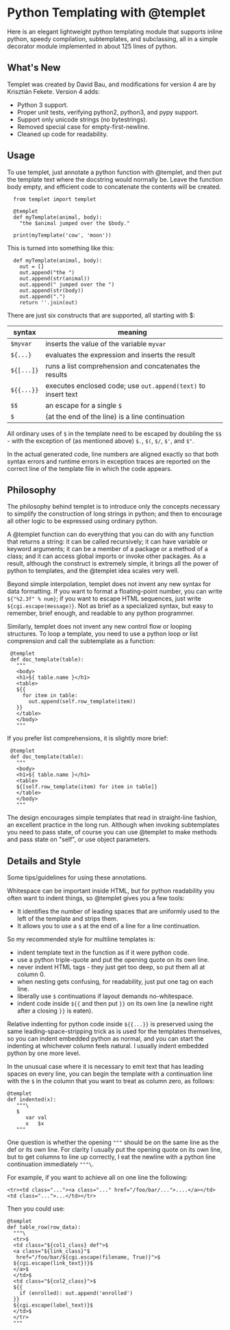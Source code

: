 # Python Templating with @templet

Here is an elegant lightweight python templating module that supports inline python, speedy compilation, subtemplates, and subclassing, all in a simple decorator module implemented in about 125 lines of python.

## What's New

Templet was created by David Bau, and modifications for version 4 are by Krisztián Fekete. Version 4 adds:

 * Python 3 support.
 * Proper unit tests, verifying python2, python3, and pypy support.
 * Support only unicode strings (no bytestrings).
 * Removed special case for empty-first-newline.
 * Cleaned up code for readability.

## Usage

To use templet, just annotate a python function with @templet, and then put the template text where the docstring would normally be. Leave the function body empty, and efficient code to concatenate the contents will be created.

```
  from templet import templet
  
  @templet
  def myTemplate(animal, body):
    "the $animal jumped over the $body."
  
  print(myTemplate('cow', 'moon'))
```

This is turned into something like this:

```
  def myTemplate(animal, body):
    out = []
    out.append("the ")
    out.append(str(animal))
    out.append(" jumped over the ")
    out.append(str(body))
    out.append(".")
    return ''.join(out)
```

There are just six constructs that are supported, all starting with $:

| syntax | meaning |
|--------|---------|
| `$myvar` | inserts the value of the variable `myvar` |
| `${...}` |  evaluates the expression and inserts the result |
| `${[...]}` |  runs a list comprehension and concatenates the results |
| `${{...}}` | executes enclosed code; use `out.append(text)` to insert text |
| `$$` | an escape for a single `$` |
| `$` | (at the end of the line) is a line continuation |

All ordinary uses of `$` in the template need to be escaped by doubling the `$$` - with the exception of (as mentioned above) `$.`, `$(`, `$/`, `$'`, and `$"`.

In the actual generated code, line numbers are aligned exactly so that both syntax errors and runtime errors in exception traces are reported on the correct line of the template file in which the code appears.

## Philosophy

The philosophy behind templet is to introduce only the concepts necessary to simplify the construction of long strings in python; and then to encourage all other logic to be expressed using ordinary python.

A @templet function can do everything that you can do with any function that returns a string: it can be called recursively; it can have variable or keyword arguments; it can be a member of a package or a method of a class; and it can access global imports or invoke other packages. As a result, although the construct is extremely simple, it brings all the power of python to templates, and the @templet idea scales very well.

Beyond simple interpolation, templet does not invent any new syntax for data formatting. If you want to format a floating-point number, you can write `${"%2.3f" % num}`; if you want to escape HTML sequences, just write `${cgi.escape(message)}`. Not as brief as a specialized syntax, but easy to remember, brief enough, and readable to any python programmer.

Similarly, templet does not invent any new control flow or looping structures. To loop a template, you need to use a python loop or list comprension and call the subtemplate as a function:

```
 @templet
 def doc_template(table):
   """
   <body>
   <h1>${ table.name }</h1>
   <table>
   ${{
     for item in table:
       out.append(self.row_template(item))
   }}
   </table>
   </body>
   """
```

If you prefer list comprehensions, it is slightly more brief:

```
 @templet
 def doc_template(table):
   """
   <body>
   <h1>${ table.name }</h1>
   <table>
   ${[self.row_template(item) for item in table]}
   </table>
   </body>
   """
```

The design encourages simple templates that read in straight-line fashion, an excellent practice in the long run. Although when invoking subtemplates you need to pass state, of course you can use @templet to make methods and pass state on "self", or use object parameters.

## Details and Style

Some tips/guidelines for using these annotations.

Whitespace can be important inside HTML, but for python readability you often want to indent things, so @templet gives you a few tools:

 * It identifies the number of leading spaces that are uniformly used to the left of the template and strips them.
 * It allows you to use a `$` at the end of a line for a line continuation.

So my recommended style for multiline templates is:

 * indent template text in the function as if it were python code.
 * use a python triple-quote and put the opening quote on its own line.
 * never indent HTML tags - they just get too deep, so put them all at column 0.
 * when nesting gets confusing, for readability, just put one tag on each line.
 * liberally use `$` continuations if layout demands no-whitespace.
 * indent code inside `${{` and then put `}}` on its own line (a newline right after a closing `}}` is eaten).

Relative indenting for python code inside `${{...}}` is preserved using the same leading-space-stripping trick as is used for the templates themselves, so you can indent embedded python as normal, and you can start the indenting at whichever column feels natural. I usually indent embedded python by one more level.

In the unusual case where it is necessary to emit text that has leading spaces on every line, you can begin the template with a continuation line with the `$` in the column that you want to treat as column zero, as follows:

```
@templet
def indented(x):
   """\
   $
      var val
      x   $x
   """
```

One question is whether the opening `"""` should be on the same line as the def or its own line. For clarity I usually put the opening quote on its own line, but to get columns to line up correctly, I eat the newline with a python line continuation immediately `"""\`.

For example, if you want to achieve all on one line the following:


```
<tr><td class="..."><a class="..." href="/foo/bar/...">....</a></td><td class="...">...</td></tr>
```

Then you could use:

```
@templet
def table_row(row_data):
  """\
  <tr>$
  <td class="${col1_class} def">$
  <a class="${link_class}"$
   href="/foo/bar/${cgi.escape(filename, True)}">$
  ${cgi.escape(link_text})}$
  </a>$
  </td>$
  <td class="${col2_class}">$
  ${{
    if (enrolled): out.append('enrolled')
  }}
  ${cgi.escape(label_text)}$
  </td>$
  </tr>
  """
```
